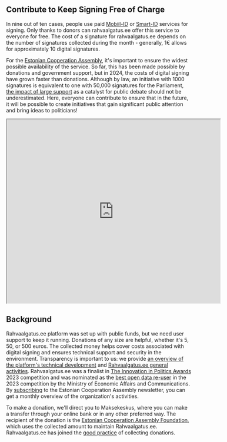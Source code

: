 ## Contribute to Keep Signing Free of Charge
In nine out of ten cases, people use paid [Mobiil-ID](https://www.skidsolutions.eu/price-list/#mobile-id) or [Smart-ID](https://www.skidsolutions.eu/price-list/#smart-id) services for signing. Only thanks to donors can rahvaalgatus.ee offer this service to everyone for free. The cost of a signature for rahvaalgatus.ee depends on the number of signatures collected during the month - generally, 1€ allows for approximately 10 digital signatures.

<DonateForm />

For the [Estonian Cooperation Assembly](https://kogu.ee/rahvaalgatusveeb), it's important to ensure the widest possible availability of the service. So far, this has been made possible by donations and government support, but in 2024, the costs of digital signing have grown faster than donations.
Although by law, an initiative with 1000 signatures is equivalent to one with 50,000 signatures for the Parliament, [the impact of large support](https://kogu.ee/ekk-ja-sitra-vordlev-raport/) as a catalyst for public debate should not be underestimated. 
Here, everyone can contribute to ensure that in the future, it will be possible to create initiatives that gain significant public attention and bring ideas to politicians!

<iframe
  src="https://docs.google.com/spreadsheets/d/1d0gL9-M-n12PNLKT_umwNV4IXHwK0_zbrcE2_arKwWg/pubchart?oid=1864091310&format=interactive"
  width="580"
  height="500"
  sandbox="allow-scripts allow-same-origin"
  referrerpolicy="no-referrer"
  loading="lazy"
></iframe>

## Background
Rahvaalgatus.ee platform was set up with public funds, but we need user support to keep it running. Donations of any size are helpful, whether it's 5, 50, or 500 euros. The collected money helps cover costs associated with digital signing and ensures technical support and security in the environment. Transparency is important to us: we provide [an overview of the platform's technical development](https://github.com/rahvaalgatus/rahvaalgatus/issues) and [Rahvaalgatus.ee general activities](https://kogu.ee/rahvaalgatusveeb).
Rahvaalgatus.ee was a finalist in [The Innovation in Politics Awards](https://innovationinpolitics.eu/) 2023 competition and was nominated as the [best open data re-user](https://medium.com/digiriik/eesti-avaandmete-valdkonna-silmapaistvad-panustajad-2023-1f353177c0b0) in the 2023 competition by the Ministry of Economic Affairs and Communications.
By [subscribing](https://kogu.us12.list-manage.com/subscribe?u=e48415516e4da94ccc60c569b&id=2ecc6cc26f) to the Estonian Cooperation Assembly newsletter, you can get a monthly overview of the organization's activities.

<DonateForm />

To make a donation, we'll direct you to Maksekeskus, where you can make a transfer through your online bank or in any other preferred way. The recipient of the donation is the [Estonian Cooperation Assembly Foundation](https://kogu.ee/), which uses the collected amount to maintain Rahvaalgatus.ee. Rahvaalgatus.ee has joined the [good practice](https://heakodanik.ee/annetuste-kogumise-hea-tava/) of collecting donations.
